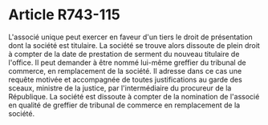 # Article R743-115

L'associé unique peut exercer en faveur d'un tiers le droit de présentation dont la société est titulaire. La société se trouve alors dissoute de plein droit à compter de la date de prestation de serment du nouveau titulaire de l'office.   Il peut demander à être nommé lui-même greffier du tribunal de commerce, en remplacement de la société. Il adresse dans ce cas une requête motivée et accompagnée de toutes justifications au garde des sceaux, ministre de la justice, par l'intermédiaire du procureur de la République. La société est dissoute à compter de la nomination de l'associé en qualité de greffier de tribunal de commerce en remplacement de la société.